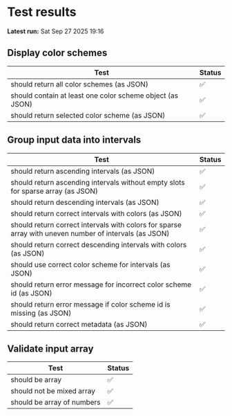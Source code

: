 # Test results
**Latest run:** Sat Sep 27 2025 19:16

## Display color schemes

| Test | Status |
 |---|---|
| should return all color schemes (as JSON) | ✅ |
| should contain at least one color scheme object (as JSON) | ✅ |
| should return selected color scheme (as JSON) | ✅ |


## Group input data into intervals

| Test | Status |
 |---|---|
| should return ascending intervals (as JSON) | ✅ |
| should return ascending intervals without empty slots for sparse array (as JSON) | ✅ |
| should return descending intervals (as JSON) | ✅ |
| should return correct intervals with colors (as JSON) | ✅ |
| should return correct intervals with colors for sparse array with uneven number of intervals (as JSON) | ✅ |
| should return correct descending intervals with colors (as JSON) | ✅ |
| should use correct color scheme for intervals (as JSON) | ✅ |
| should return error message for incorrect color scheme id (as JSON) | ✅ |
| should return error message if color scheme id is missing (as JSON) | ✅ |
| should return correct metadata (as JSON) | ✅ |


## Validate input array

| Test | Status |
 |---|---|
| should be array | ✅ |
| should not be mixed array | ✅ |
| should be array of numbers | ✅ |

